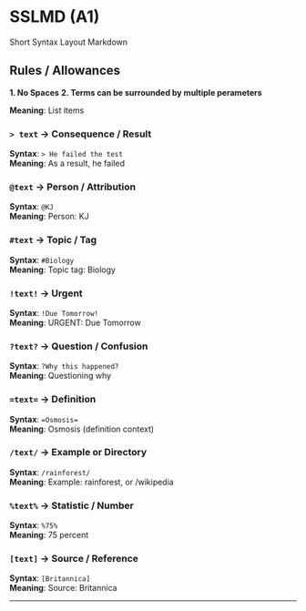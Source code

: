 # SSLMD (A1)
Short Syntax Layout Markdown

## Rules / Allowances
**1. No Spaces**
**2. Terms can be surrounded by multiple perameters**

**Meaning**: List items

### `> text` → Consequence / Result
**Syntax**: `> He failed the test`  
**Meaning**: As a result, he failed

### `@text` → Person / Attribution
**Syntax**: `@KJ`  
**Meaning**: Person: KJ

### `#text` → Topic / Tag
**Syntax**: `#Biology`  
**Meaning**: Topic tag: Biology

### `!text!` → Urgent
**Syntax**: `!Due Tomorrow!`  
**Meaning**: URGENT: Due Tomorrow

### `?text?` → Question / Confusion
**Syntax**: `?Why this happened?`  
**Meaning**: Questioning why

### `=text=` → Definition
**Syntax**: `=Osmosis=`  
**Meaning**: Osmosis (definition context)

### `/text/` → Example or Directory
**Syntax**: `/rainforest/`  
**Meaning**: Example: rainforest, or /wikipedia

### `%text%` → Statistic / Number
**Syntax**: `%75%`  
**Meaning**: 75 percent

### `[text]` → Source / Reference
**Syntax**: `[Britannica]`  
**Meaning**: Source: Britannica

---
